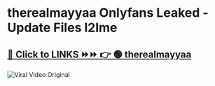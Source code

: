 
 # therealmayyaa Onlyfans Leaked - Update Files l2lme

## <h2><a href="https://clipsfans.com/therealmayyaa&ref=git">🔗 Click to LINKS ⏩⏩ 👉 🟢 therealmayyaa </a></h2>

<a href="https://clipsfans.com/therealmayyaa&ref=git" rel="nofollow" data-target="animated-image.originalLink"><img src="https://i.ibb.co.com/xMMVF88/686577567.gif" alt="Viral Video Original" style="max-width: 100%; display: inline-block;" data-target="animated-image.originalImage"></a>

